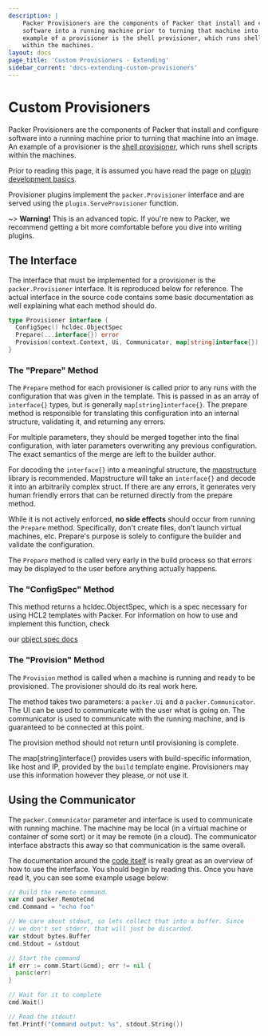 ```yaml
---
description: |
    Packer Provisioners are the components of Packer that install and configure
    software into a running machine prior to turning that machine into an image. An
    example of a provisioner is the shell provisioner, which runs shell scripts
    within the machines.
layout: docs
page_title: 'Custom Provisioners - Extending'
sidebar_current: 'docs-extending-custom-provisioners'
---
```


# Custom Provisioners

Packer Provisioners are the components of Packer that install and configure
software into a running machine prior to turning that machine into an image. An
example of a provisioner is the [shell
provisioner](/docs/provisioners/shell.html), which runs shell scripts within
the machines.

Prior to reading this page, it is assumed you have read the page on [plugin
development basics](/docs/extending/plugins.html).

Provisioner plugins implement the `packer.Provisioner` interface and are served
using the `plugin.ServeProvisioner` function.

\~&gt; **Warning!** This is an advanced topic. If you're new to Packer, we
recommend getting a bit more comfortable before you dive into writing plugins.

## The Interface

The interface that must be implemented for a provisioner is the
`packer.Provisioner` interface. It is reproduced below for reference. The
actual interface in the source code contains some basic documentation as well
explaining what each method should do.

``` go
type Provisioner interface {
  ConfigSpec() hcldec.ObjectSpec
  Prepare(...interface{}) error
  Provision(context.Context, Ui, Communicator, map[string]interface{}) error
}
```

### The "Prepare" Method

The `Prepare` method for each provisioner is called prior to any runs with the
configuration that was given in the template. This is passed in as an array of
`interface{}` types, but is generally `map[string]interface{}`. The prepare
method is responsible for translating this configuration into an internal
structure, validating it, and returning any errors.

For multiple parameters, they should be merged together into the final
configuration, with later parameters overwriting any previous configuration.
The exact semantics of the merge are left to the builder author.

For decoding the `interface{}` into a meaningful structure, the
[mapstructure](https://github.com/mitchellh/mapstructure) library is
recommended. Mapstructure will take an `interface{}` and decode it into an
arbitrarily complex struct. If there are any errors, it generates very human
friendly errors that can be returned directly from the prepare method.

While it is not actively enforced, **no side effects** should occur from
running the `Prepare` method. Specifically, don't create files, don't launch
virtual machines, etc. Prepare's purpose is solely to configure the builder and
validate the configuration.

The `Prepare` method is called very early in the build process so that errors
may be displayed to the user before anything actually happens.

### The "ConfigSpec" Method

This method returns a hcldec.ObjectSpec, which is a spec necessary for using HCL2 templates with Packer. For information on how to use and implement this function, check

our [object spec docs](https://www.packer.io/guides/hcl/component-object-spec)

### The "Provision" Method

The `Provision` method is called when a machine is running and ready to be
provisioned. The provisioner should do its real work here.

The method takes two parameters: a `packer.Ui` and a `packer.Communicator`. The
UI can be used to communicate with the user what is going on. The communicator
is used to communicate with the running machine, and is guaranteed to be
connected at this point.

The provision method should not return until provisioning is complete.

The map[string]interface{} provides users with build-specific information,
like host and IP, provided by the `build` template engine. Provisioners may use
this information however they please, or not use it.

## Using the Communicator

The `packer.Communicator` parameter and interface is used to communicate with
running machine. The machine may be local (in a virtual machine or container of
some sort) or it may be remote (in a cloud). The communicator interface
abstracts this away so that communication is the same overall.

The documentation around the [code
itself](https://github.com/hashicorp/packer/blob/master/packer/communicator.go)
is really great as an overview of how to use the interface. You should begin by
reading this. Once you have read it, you can see some example usage below:

``` go
// Build the remote command.
var cmd packer.RemoteCmd
cmd.Command = "echo foo"

// We care about stdout, so lets collect that into a buffer. Since
// we don't set stderr, that will just be discarded.
var stdout bytes.Buffer
cmd.Stdout = &stdout

// Start the command
if err := comm.Start(&cmd); err != nil {
  panic(err)
}

// Wait for it to complete
cmd.Wait()

// Read the stdout!
fmt.Printf("Command output: %s", stdout.String())
```
